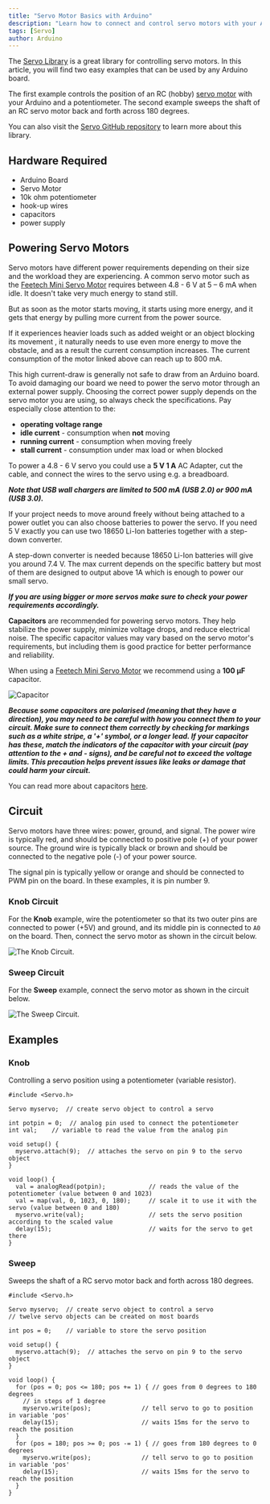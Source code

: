 ```yaml
---
title: "Servo Motor Basics with Arduino"
description: "Learn how to connect and control servo motors with your Arduino board."
tags: [Servo]
author: Arduino
---
```


The [Servo Library](https://www.arduino.cc/reference/en/libraries/servo/) is a great library for controlling servo motors. In this article, you will find two easy examples that can be used by any Arduino board.

The first example controls the position of an RC (hobby) [servo motor](<https://en.wikipedia.org/wiki/Servo_(radio_control)>) with your Arduino and a potentiometer. The second example sweeps the shaft of an RC servo motor back and forth across 180 degrees.

You can also visit the [Servo GitHub repository](https://github.com/arduino-libraries/Servo) to learn more about this library.

## Hardware Required

- Arduino Board
- Servo Motor
- 10k ohm potentiometer
- hook-up wires
- capacitors
- power supply

## Powering Servo Motors

Servo motors have different power requirements depending on their size and the workload they are experiencing. A common servo motor such as the [Feetech Mini Servo Motor](https://store.arduino.cc/products/feetech-mini-servo-motor-120-degrees-9g) requires between 4.8 - 6 V at 5 – 6 mA when idle. It doesn't take very much energy to stand still.

But as soon as the motor starts moving, it starts using more energy, and it gets that energy by pulling more current from the power source. 

If it experiences heavier loads such as added weight or an object blocking its movement , it naturally needs to use even more energy to move the obstacle, and as a result the current consumption increases. The current consumption of the motor linked above can reach up to 800 mA.

This high current-draw is generally not safe to draw from an Arduino board. To avoid damaging our board we need to power the servo motor through an external power supply. Choosing the correct power supply depends on the servo motor you are using, so always check the specifications. Pay especially close attention to the:

- **operating voltage range**
- **idle current** - consumption when **not** moving
- **running current** - consumption when moving freely
- **stall current** - consumption under max load or when blocked

To power a 4.8 - 6 V servo you could use a **5 V 1 A** AC Adapter, cut the cable, and connect the wires to the servo using e.g. a breadboard.

**_Note that USB wall chargers are limited to 500 mA (USB 2.0) or 900 mA (USB 3.0)._**

If your project needs to move around freely without being attached to a power outlet you can also choose batteries to power the servo. If you need 5 V exactly you can use two 18650 Li-Ion batteries together with a step-down converter.

A step-down converter is needed because 18650 Li-Ion batteries will give you around 7.4 V. The max current depends on the specific battery but most of them are designed to output above 1A which is enough to power our small servo.

**_If you are using bigger or more servos make sure to check your power requirements accordingly._**

**Capacitors** are recommended for powering servo motors. They help stabilize the power supply, minimize voltage drops, and reduce electrical noise. The specific capacitor values may vary based on the servo motor's requirements, but including them is good practice for better performance and reliability.

When using a [Feetech Mini Servo Motor](https://store.arduino.cc/products/feetech-mini-servo-motor-120-degrees-9g) we recommend using a **100 µF** capacitor.

![Capacitor](./assets/capacitor.png)

**_Because some capacitors are polarised (meaning that they have a direction), you may need to be careful with how you connect them to your circuit. Make sure to connect them correctly by checking for markings such as a white stripe, a '+' symbol, or a longer lead. If your capacitor has these, match the indicators of the capacitor with your circuit (pay attention to the + and - signs), and be careful not to exceed the voltage limits. This precaution helps prevent issues like leaks or damage that could harm your circuit._**

You can read more about capacitors [here](https://learn.sparkfun.com/tutorials/capacitors/all).

## Circuit

Servo motors have three wires: power, ground, and signal. The power wire is typically red, and should be connected to positive pole (+) of your power source. The ground wire is typically black or brown and should be connected to the negative pole (-) of your power source.

The signal pin is typically yellow or orange and should be connected to PWM pin on the board. In these examples, it is pin number 9.

### Knob Circuit

For the **Knob** example, wire the potentiometer so that its two outer pins are connected to power (+5V) and ground, and its middle pin is connected to `A0` on the board. Then, connect the servo motor as shown in the circuit below.

![The Knob Circuit.](./assets/servo_circuit_knob-pot.png)

### Sweep Circuit

For the **Sweep** example, connect the servo motor as shown in the circuit below.

![The Sweep Circuit.](./assets/servo_circuit_knob.png)

## Examples

### Knob

Controlling a servo position using a potentiometer (variable resistor).

```arduino
#include <Servo.h>

Servo myservo;  // create servo object to control a servo

int potpin = 0;  // analog pin used to connect the potentiometer
int val;    // variable to read the value from the analog pin

void setup() {
  myservo.attach(9);  // attaches the servo on pin 9 to the servo object
}

void loop() {
  val = analogRead(potpin);            // reads the value of the potentiometer (value between 0 and 1023)
  val = map(val, 0, 1023, 0, 180);     // scale it to use it with the servo (value between 0 and 180)
  myservo.write(val);                  // sets the servo position according to the scaled value
  delay(15);                           // waits for the servo to get there
}
```

### Sweep

Sweeps the shaft of a RC servo motor back and forth across 180 degrees.

```arduino
#include <Servo.h>

Servo myservo;  // create servo object to control a servo
// twelve servo objects can be created on most boards

int pos = 0;    // variable to store the servo position

void setup() {
  myservo.attach(9);  // attaches the servo on pin 9 to the servo object
}

void loop() {
  for (pos = 0; pos <= 180; pos += 1) { // goes from 0 degrees to 180 degrees
    // in steps of 1 degree
    myservo.write(pos);              // tell servo to go to position in variable 'pos'
    delay(15);                       // waits 15ms for the servo to reach the position
  }
  for (pos = 180; pos >= 0; pos -= 1) { // goes from 180 degrees to 0 degrees
    myservo.write(pos);              // tell servo to go to position in variable 'pos'
    delay(15);                       // waits 15ms for the servo to reach the position
  }
}
```
